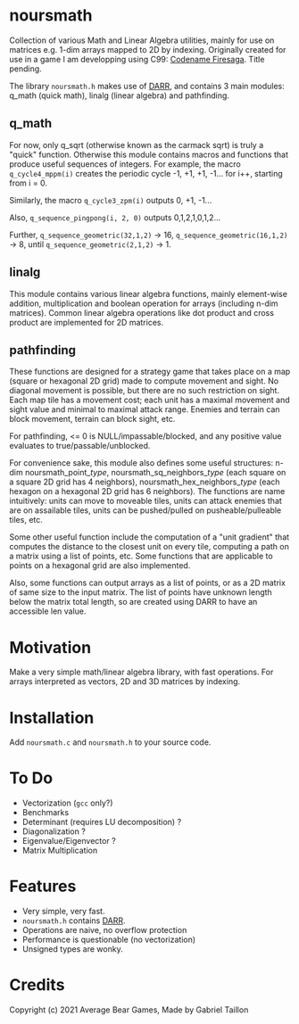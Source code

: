 # noursmath

Collection of various Math and Linear Algebra utilities, mainly for use on matrices e.g. 1-dim arrays mapped to 2D by indexing. 
Originally created for use in a game I am developping using C99: [Codename Firesaga](https://gitlab.com/Gabinou/firesagamaker). Title pending. 

The library ```noursmath.h``` makes use of [DARR](https://gitlab.com/Gabinou/darr), and contains 3 main modules: q_math (quick math), linalg (linear algebra) and pathfinding.

## q_math
    
For now, only q_sqrt (otherwise known as the carmack sqrt) is truly a "quick" function.
Otherwise this module contains macros and functions that produce useful sequences of integers.
For example, the macro ```q_cycle4_mppm(i)``` creates the periodic cycle -1, +1, +1, -1... for i++, starting from i = 0.

Similarly, the macro ```q_cycle3_zpm(i)``` outputs 0, +1, -1...

Also, ```q_sequence_pingpong(i, 2, 0)``` outputs 0,1,2,1,0,1,2...

Further, ```q_sequence_geometric(32,1,2)``` -> 16, ```q_sequence_geometric(16,1,2)``` -> 8, until ```q_sequence_geometric(2,1,2)``` -> 1.

## linalg

This module contains various linear algebra functions, mainly element-wise addition, multiplication and boolean operation for arrays (including n-dim matrices).
Common linear algebra operations like dot product and cross product are implemented for 2D matrices.

## pathfinding

These functions are designed for a strategy game that takes place on a map (square or hexagonal 2D grid) made to compute movement and sight. 
No diagonal movement is possible, but there are no such restriction on sight.
Each map tile has a movement cost; each unit has a maximal movement and sight value and minimal to maximal attack range.
Enemies and terrain can block movement, terrain can block sight, etc.

For pathfinding, <= 0 is NULL/impassable/blocked, and any positive value evaluates to true/passable/unblocked. 

For convenience sake, this module also defines some useful structures: n-dim noursmath_point_*type*, noursmath_sq_neighbors_*type* (each square on a square 2D grid has 4 neighbors), noursmath_hex_neighbors_*type* (each hexagon on a hexagonal 2D grid has 6 neighbors).
The functions are name intuitively: units can move to moveable tiles, units can attack enemies that are on assailable tiles, units can be pushed/pulled on pusheable/pulleable tiles, etc.

Some other useful function include the computation of a "unit gradient" that computes the distance to the closest unit on every tile, computing a path on a matrix using a list of points, etc.
Some functions that are applicable to points on a hexagonal grid are also implemented.

Also, some functions can output arrays as a list of points, or as a 2D matrix of same size to the input matrix.
The list of points have unknown length below the matrix total length, so are created using DARR to have an accessible len value.

# Motivation
Make a very simple math/linear algebra library, with fast operations. For arrays interpreted as vectors, 2D and 3D matrices by indexing. 

# Installation
Add ```noursmath.c``` and ```noursmath.h``` to your source code.

# To Do
- Vectorization (```gcc``` only?)
- Benchmarks
- Determinant (requires LU decomposition) ?
- Diagonalization ?
- Eigenvalue/Eigenvector ?
- Matrix Multiplication

# Features
- Very simple, very fast.
- ```noursmath.h``` contains [DARR](https://gitlab.com/Gabinou/darr).
- Operations are naive, no overflow protection
- Performance is questionable (no vectorization)
- Unsigned types are wonky.



# Credits
Copyright (c) 2021 Average Bear Games, Made by Gabriel Taillon
